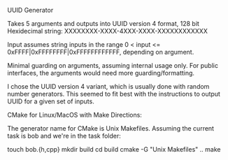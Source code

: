 UUID Generator

Takes 5 arguments and outputs into UUID version 4 format, 128 bit Hexidecimal string:
XXXXXXXX-XXXX-4XXX-XXXX-XXXXXXXXXXXX

Input assumes string inputs in the range 0 < input <= 0xFFFF|0xFFFFFFFF|0xFFFFFFFFFFFF, 
depending on argument.

Minimal guarding on arguments, assuming internal usage only.
For public interfaces, the arguments would need more guarding/formatting.

I chose the UUID version 4 variant, which is usually done with random number generators.
This seemed to fit best with the instructions to output UUID for a given set of inputs.

CMake for Linux/MacOS with Make Directions:

The generator name for CMake is Unix Makefiles. Assuming the current task is bob and
we're in the task folder:

touch bob.{h,cpp}
mkdir build
cd build
cmake -G "Unix Makefiles" ..
make
